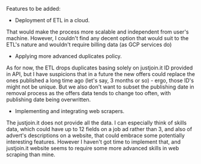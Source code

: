 Features to be added:
- Deployment of ETL in a cloud.

That would make the process more scalable and independent from user's machine. However, I couldn't find any decent option that would suit to the ETL's nature and
wouldn't require billing data (as GCP services do)
- Applying more advanced duplicates policy.

As for now, the ETL drops duplicates basing solely on justjoin.it ID provided in API, but I have suspicions that in a future the new offers could replace the ones
published a long time ago (let's say, 3 months or so) - ergo, those ID's might not be unique. But we also don't want to subset the publishing date in removal process
as the offers data tends to change too often, with publishing date being overwritten.
- Implementing and integrating web scrapers.

The justjoin.it does not provide all the data. I can especially think of skills data, which could have up to 12 fields on a job ad rather than 3, and also of advert's
descriptions on a website, that could embrace some potentially interesting features. However I haven't got time to implement that, and justjoin.it website seems to require some more advanced skills in web scraping than mine.
